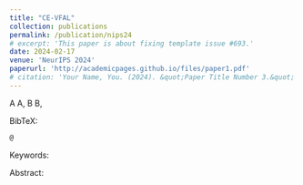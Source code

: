 ```yaml
---
title: "CE-VFAL"
collection: publications
permalink: /publication/nips24
# excerpt: 'This paper is about fixing template issue #693.'
date: 2024-02-17
venue: 'NeurIPS 2024'
paperurl: 'http://academicpages.github.io/files/paper1.pdf'
# citation: 'Your Name, You. (2024). &quot;Paper Title Number 3.&quot; <i>GitHub Journal of Bugs</i>. 1(3).'
---
```


A A, B B, 

BibTeX:

```latex
@
```

Keywords:

Abstract:


